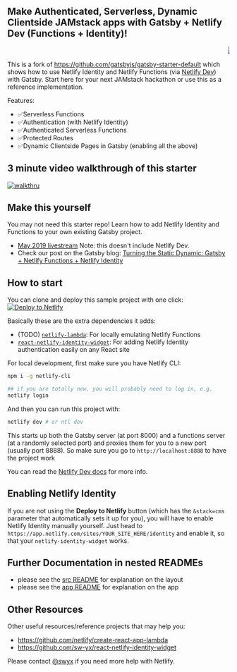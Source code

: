 ## Make Authenticated, Serverless, Dynamic Clientside JAMstack apps with Gatsby + Netlify Dev (Functions + Identity)!

<marquee>
  <a href="https://app.netlify.com/sites/jamstack-hackathon-starter/deploys">
<img alt="Netlify Status" src="https://api.netlify.com/api/v1/badges/7be76523-4643-4ce9-a6fd-a103463b62f3/deploy-status" />
  </a>
</marquee>

This is a fork of https://github.com/gatsbyjs/gatsby-starter-default which shows how to use Netlify Identity and Netlify Functions (via [Netlify Dev](https://github.com/netlify/cli/blob/master/docs/netlify-dev.md)) with Gatsby. Start here for your next JAMstack hackathon or use this as a reference implementation.

Features:

- ✅Serverless Functions
- ✅Authentication (with Netlify Identity)
- ✅Authenticated Serverless Functions
- ✅Protected Routes
- ✅Dynamic Clientside Pages in Gatsby (enabling all the above)

## 3 minute video walkthrough of this starter

[![walkthru](https://img.youtube.com/vi/bueXJInQt2c/1.jpg)](https://www.youtube.com/watch?v=bueXJInQt2c)


## Make this yourself

You may not need this starter repo! Learn how to add Netlify Identity and Functions to your own existing Gatsby project. 


- [May 2019 livestream](https://www.youtube.com/watch?v=vrSoLMmQ46k&feature=youtu.be) Note: this doesn't include Netlify Dev.
- Check our post on the Gatsby blog: [Turning the Static Dynamic: Gatsby + Netlify Functions + Netlify Identity](https://www.gatsbyjs.org/blog/2018-12-17-turning-the-static-dynamic/)

## How to start

You can clone and deploy this sample project with one click:
[![Deploy to Netlify](https://www.netlify.com/img/deploy/button.svg)](https://app.netlify.com/start/deploy?repository=https://github.com/sw-yx/jamstack-hackathon-starter&stack=cms)

Basically these are the extra dependencies it adds:

- (TODO) [`netlify-lambda`](https://github.com/netlify/netlify-lambda): For locally emulating Netlify Functions
- [`react-netlify-identity-widget`](https://github.com/sw-yx/react-netlify-identity-widget): For adding Netlify Identity authentication easily on any React site

For local development, first make sure you have Netlify CLI:

```bash
npm i -g netlify-cli

## if you are totally new, you will probably need to log in, e.g.
netlify login
```

And then you can run this project with:

```bash
netlify dev # or ntl dev
```

This starts up both the Gatsby server (at port 8000) and a functions server (at a randomly selected port) and proxies them for you to a new port (usually port 8888). So make sure you go to `http://localhost:8888` to have the project work

You can read the [Netlify Dev docs](https://github.com/netlify/cli/blob/master/docs/netlify-dev.md) for more info.

## Enabling Netlify Identity

If you are not using the **Deploy to Netlify** button (which has the `&stack=cms` parameter that automatically sets it up for you), you will have to enable Netlify Identity manually yourself. Just head to `https://app.netlify.com/sites/YOUR_SITE_HERE/identity` and enable it, so that your `netlify-identity-widget` works.

## Further Documentation in nested READMEs

- please see the [src README](/src/README.md) for explanation on the layout
- please see the [app README](/src/app/README.md) for explanation on the app

## Other Resources

Other useful resources/reference projects that may help you:

- https://github.com/netlify/create-react-app-lambda
- https://github.com/sw-yx/react-netlify-identity-widget

Please contact [@swyx](https://twitter.com/swyx) if you need more help with Netlify.

